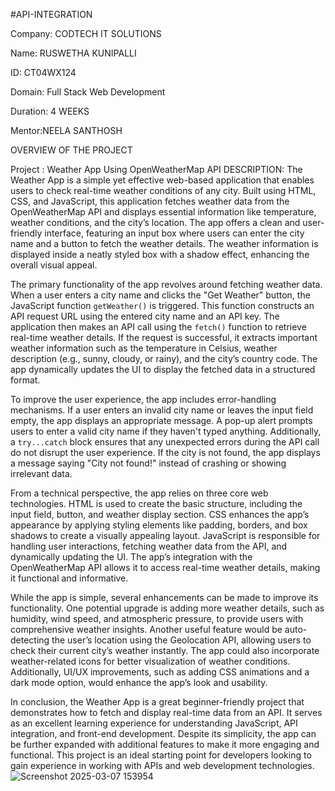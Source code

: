 #API-INTEGRATION

Company: CODTECH IT SOLUTIONS

Name: RUSWETHA KUNIPALLI

ID: CT04WX124

Domain: Full Stack Web Development

Duration: 4 WEEKS

Mentor:NEELA SANTHOSH

OVERVIEW OF THE PROJECT

Project : Weather App Using OpenWeatherMap API
DESCRIPTION:
The Weather App is a simple yet effective web-based application that enables users to check real-time weather conditions of any city. Built using HTML, CSS, and JavaScript, this application fetches weather data from the OpenWeatherMap API and displays essential information like temperature, weather conditions, and the city’s location. The app offers a clean and user-friendly interface, featuring an input box where users can enter the city name and a button to fetch the weather details. The weather information is displayed inside a neatly styled box with a shadow effect, enhancing the overall visual appeal.  

The primary functionality of the app revolves around fetching weather data. When a user enters a city name and clicks the "Get Weather" button, the JavaScript function `getWeather()` is triggered. This function constructs an API request URL using the entered city name and an API key. The application then makes an API call using the `fetch()` function to retrieve real-time weather details. If the request is successful, it extracts important weather information such as the temperature in Celsius, weather description (e.g., sunny, cloudy, or rainy), and the city’s country code. The app dynamically updates the UI to display the fetched data in a structured format.  

To improve the user experience, the app includes error-handling mechanisms. If a user enters an invalid city name or leaves the input field empty, the app displays an appropriate message. A pop-up alert prompts users to enter a valid city name if they haven't typed anything. Additionally, a `try...catch` block ensures that any unexpected errors during the API call do not disrupt the user experience. If the city is not found, the app displays a message saying "City not found!" instead of crashing or showing irrelevant data.  

From a technical perspective, the app relies on three core web technologies. HTML is used to create the basic structure, including the input field, button, and weather display section. CSS enhances the app’s appearance by applying styling elements like padding, borders, and box shadows to create a visually appealing layout. JavaScript is responsible for handling user interactions, fetching weather data from the API, and dynamically updating the UI. The app’s integration with the OpenWeatherMap API allows it to access real-time weather details, making it functional and informative.  

While the app is simple, several enhancements can be made to improve its functionality. One potential upgrade is adding more weather details, such as humidity, wind speed, and atmospheric pressure, to provide users with comprehensive weather insights. Another useful feature would be auto-detecting the user’s location using the Geolocation API, allowing users to check their current city’s weather instantly. The app could also incorporate weather-related icons for better visualization of weather conditions. Additionally, UI/UX improvements, such as adding CSS animations and a dark mode option, would enhance the app’s look and usability.  

In conclusion, the Weather App is a great beginner-friendly project that demonstrates how to fetch and display real-time data from an API. It serves as an excellent learning experience for understanding JavaScript, API integration, and front-end development. Despite its simplicity, the app can be further expanded with additional features to make it more engaging and functional. This project is an ideal starting point for developers looking to gain experience in working with APIs and web development technologies.
![Screenshot 2025-03-07 153954](https://github.com/user-attachments/assets/85914022-a210-4c06-a280-a06260aa4b27)



